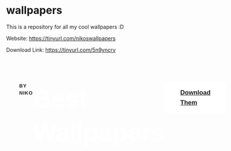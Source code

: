 # wallpapers
This is a repository for all my cool wallpapers :D 

Website: https://tinyurl.com/nikoswallpapers

Download Link: https://tinyurl.com/5n9yncrv



<!DOCTYPE html><html lang="en"><head><meta charset="utf-8"><link rel="icon" href="https://images-platform.99static.com/aXBmGFB05-EjPAj1lMOKACFo0wo=/273x244:1201x1172/500x500/top/smart/99designs-contests-attachments/95/95697/attachment_95697206" sizes="16x16"><title>Wallpapers Home</title><meta name="description" content=""><meta property="og:title" content=""><meta property="og:description" content=""><meta property="og:url" content="https://quince9460265.brizy.site/"><meta content="summary_large_image" name="twitter:card"><!-- ASSETS --><meta name="viewport" content="width=device-width, initial-scale=1"><link class="brz-link brz-link-google-prefetch" rel="dns-prefetch" href="//ajax.googleapis.com"><link class="brz-link brz-link-google-prefetch" rel="dns-prefetch" href="//fonts.googleapis.com"><link class="brz-link brz-link-google-preconnect" rel="preconnect" href="https://fonts.gstatic.com/" crossorigin><link class="brz-link brz-link-cdn-preconnect" rel="preconnect" href="https://brizy.b-cdn.net/" crossorigin><link href="https://fonts.googleapis.com/css?family=Lato:100,100italic,300,300italic,regular,italic,700,700italic,900,900italic|Overpass:100,100italic,200,200italic,300,300italic,regular,italic,600,600italic,700,700italic,800,800italic,900,900italic&subset=arabic,bengali,cyrillic,cyrillic-ext,devanagari,greek,greek-ext,gujarati,hebrew,khmer,korean,latin-ext,tamil,telugu,thai,vietnamese&display=swap" class="brz-link brz-link-google" type="text/css" rel="stylesheet"/><link href="https://b-cloud.b-cdn.net/builds/free/216-cloud/editor/css/preview.css" class="brz-link brz-link-preview" rel="stylesheet"/><style class="brz-style"></style><style class="brz-style">.brz .brz-css-wysjh{z-index: auto;margin:0;}.brz .brz-css-wysjh.brz-section .brz-section__content{min-height: auto;display:flex;}.brz .brz-css-wysjh .brz-container{justify-content:center;}.brz .brz-css-wysjh > .slick-slider > .brz-slick-slider__dots{color: rgba(0, 0, 0, 1);}.brz .brz-css-wysjh > .slick-slider > .brz-slick-slider__arrow{color: rgba(0, 0, 0, 0.7);}@media(min-width:991px){.brz .brz-css-wysjh{display:block;}}@media(min-width:991px){.brz .brz-css-wysjh > .slick-slider > .brz-slick-slider__arrow:hover{color: rgba(0, 0, 0, 1);}}@media(max-width:991px) and (min-width:768px){.brz .brz-css-wysjh{z-index: auto;margin:0;}.brz .brz-css-wysjh.brz-section .brz-section__content{min-height: auto;display:flex;}.brz .brz-css-wysjh .brz-container{justify-content:center;}.brz .brz-css-wysjh > .slick-slider > .brz-slick-slider__dots{color: rgba(0, 0, 0, 1);}.brz .brz-css-wysjh > .slick-slider > .brz-slick-slider__arrow{color: rgba(0, 0, 0, 0.7);}}@media(max-width:991px) and (min-width:768px){.brz .brz-css-wysjh{display:block;}}@media(max-width:767px){.brz .brz-css-wysjh{z-index: auto;margin:0;}.brz .brz-css-wysjh.brz-section .brz-section__content{min-height: auto;display:flex;}.brz .brz-css-wysjh .brz-container{justify-content:center;}.brz .brz-css-wysjh > .slick-slider > .brz-slick-slider__dots{color: rgba(0, 0, 0, 1);}.brz .brz-css-wysjh > .slick-slider > .brz-slick-slider__arrow{color: rgba(0, 0, 0, 0.7);}}@media(max-width:767px){.brz .brz-css-wysjh{display:block;}}
.brz .brz-css-dkctb{padding:75px 0px 75px 0px;}.brz .brz-css-dkctb > .brz-bg{border:0px solid rgba(102, 115, 141, 0);border-radius:0;}.brz .brz-css-dkctb > .brz-bg > .brz-bg-image{background-image:none;display: block;}.brz .brz-css-dkctb > .brz-bg > .brz-bg-image:after{content: "";background-image:none;}.brz .brz-css-dkctb > .brz-bg > .brz-bg-color{background-color:rgba(0, 0, 0, 0);background-image:none;}.brz .brz-css-dkctb > .brz-bg > .brz-bg-map{display: none;}.brz .brz-css-dkctb > .brz-bg > .brz-bg-video{display: none;}.brz .brz-css-dkctb > .brz-bg > .brz-bg-shape__top{background-image: none;background-size: 100% 100px; height: 100px;transform: rotateX(0deg) rotateY(0deg);z-index: auto;}.brz .brz-css-dkctb > .brz-bg > .brz-bg-shape__bottom{background-image: none;background-size: 100% 100px; height: 100px;transform: rotateX(-180deg) rotateY(-180deg);z-index: auto;}@media(min-width:991px){.brz .brz-css-dkctb > .brz-bg > .brz-bg-image{background-attachment:scroll;}}@media(max-width:991px) and (min-width:768px){.brz .brz-css-dkctb{padding:50px 15px 50px 15px;}.brz .brz-css-dkctb > .brz-bg{border:0px solid rgba(102, 115, 141, 0);border-radius:0;}.brz .brz-css-dkctb > .brz-bg > .brz-bg-image{background-image:none;display: block;}.brz .brz-css-dkctb > .brz-bg > .brz-bg-image:after{content: "";background-image:none;}.brz .brz-css-dkctb > .brz-bg > .brz-bg-color{background-color:rgba(0, 0, 0, 0);background-image:none;}.brz .brz-css-dkctb > .brz-bg > .brz-bg-map{display: none;}.brz .brz-css-dkctb > .brz-bg > .brz-bg-video{display: none;}.brz .brz-css-dkctb > .brz-bg > .brz-bg-shape__top{background-image: none;background-size: 100% 100px; height: 100px;transform: rotateX(0deg) rotateY(0deg);z-index: auto;}.brz .brz-css-dkctb > .brz-bg > .brz-bg-shape__bottom{background-image: none;background-size: 100% 100px; height: 100px;transform: rotateX(-180deg) rotateY(-180deg);z-index: auto;}}@media(max-width:767px){.brz .brz-css-dkctb{padding:25px 15px 25px 15px;}.brz .brz-css-dkctb > .brz-bg{border:0px solid rgba(102, 115, 141, 0);border-radius:0;}.brz .brz-css-dkctb > .brz-bg > .brz-bg-image{background-image:none;display: block;}.brz .brz-css-dkctb > .brz-bg > .brz-bg-image:after{content: "";background-image:none;}.brz .brz-css-dkctb > .brz-bg > .brz-bg-color{background-color:rgba(0, 0, 0, 0);background-image:none;}.brz .brz-css-dkctb > .brz-bg > .brz-bg-map{display: none;}.brz .brz-css-dkctb > .brz-bg > .brz-bg-video{display: none;}.brz .brz-css-dkctb > .brz-bg > .brz-bg-shape__top{background-image: none;background-size: 100% 100px; height: 100px;transform: rotateX(0deg) rotateY(0deg);z-index: auto;}.brz .brz-css-dkctb > .brz-bg > .brz-bg-shape__bottom{background-image: none;background-size: 100% 100px; height: 100px;transform: rotateX(-180deg) rotateY(-180deg);z-index: auto;}}
.brz .brz-css-bvooh{border:0px solid transparent;}@media(min-width:991px){.brz .brz-css-bvooh{max-width: calc(1 * var(--brz-section-container-max-width, 1170px));}}@media(max-width:991px) and (min-width:768px){.brz .brz-css-bvooh{border:0px solid transparent;}}@media(max-width:991px) and (min-width:768px){.brz .brz-css-bvooh{max-width: 100%}}@media(max-width:767px){.brz .brz-css-bvooh{border:0px solid transparent;}}@media(max-width:767px){.brz .brz-css-bvooh{max-width: 100%}}
.brz .brz-css-drhby{margin:0;z-index: auto;align-items:flex-start;}.brz .brz-css-drhby > .brz-bg{border:0px solid rgba(102, 115, 141, 0);border-radius:0;max-width:100%;}.brz .brz-css-drhby > .brz-bg > .brz-bg-image{background-image:none;display: block;}.brz .brz-css-drhby > .brz-bg > .brz-bg-image:after{content: "";background-image:none;}.brz .brz-css-drhby > .brz-bg > .brz-bg-color{background-color:rgba(0, 0, 0, 0);background-image:none;}.brz .brz-css-drhby > .brz-bg > .brz-bg-map{display: none;}.brz .brz-css-drhby > .brz-bg > .brz-bg-video{display: none;}.brz .brz-css-drhby > .brz-row{border:0px solid transparent;}@media(min-width:991px){.brz .brz-css-drhby{min-height: auto;display:flex;}.brz .brz-css-drhby > .brz-bg{transition-duration:0.50s;transition-property: filter, box-shadow, background, border-radius, border-color;}.brz .brz-css-drhby > .brz-bg > .brz-bg-image{transition-duration:0.50s;transition-property: filter, box-shadow, background, border-radius, border-color;}.brz .brz-css-drhby > .brz-bg > .brz-bg-color{transition-duration:0.50s;transition-property: filter, box-shadow, background, border-radius, border-color;}.brz .brz-css-drhby > .brz-bg > .brz-bg-video{transition-duration:0.50s;transition-property: filter, box-shadow, background, border-radius, border-color;}.brz .brz-css-drhby > .brz-row{transition-duration:0.50s;transition-property: filter, box-shadow, background, border-radius, border-color;}}@media(max-width:991px) and (min-width:768px){.brz .brz-css-drhby{margin:0;z-index: auto;align-items:flex-start;}.brz .brz-css-drhby > .brz-bg{border:0px solid rgba(102, 115, 141, 0);border-radius:0;max-width:100%;}.brz .brz-css-drhby > .brz-bg > .brz-bg-image{background-image:none;display: block;}.brz .brz-css-drhby > .brz-bg > .brz-bg-image:after{content: "";background-image:none;}.brz .brz-css-drhby > .brz-bg > .brz-bg-color{background-color:rgba(0, 0, 0, 0);background-image:none;}.brz .brz-css-drhby > .brz-bg > .brz-bg-map{display: none;}.brz .brz-css-drhby > .brz-bg > .brz-bg-video{display: none;}.brz .brz-css-drhby > .brz-row{border:0px solid transparent;}}@media(max-width:991px) and (min-width:768px){.brz .brz-css-drhby{min-height: auto;display:flex;}.brz .brz-css-drhby > .brz-bg{transition-duration:0.50s;transition-property: filter, box-shadow, background, border-radius, border-color;}.brz .brz-css-drhby > .brz-bg > .brz-bg-image{transition-duration:0.50s;transition-property: filter, box-shadow, background, border-radius, border-color;}.brz .brz-css-drhby > .brz-bg > .brz-bg-color{transition-duration:0.50s;transition-property: filter, box-shadow, background, border-radius, border-color;}.brz .brz-css-drhby > .brz-bg > .brz-bg-video{transition-duration:0.50s;transition-property: filter, box-shadow, background, border-radius, border-color;}.brz .brz-css-drhby > .brz-row{flex-direction:row;flex-wrap:wrap;justify-content:flex-start;transition-duration:0.50s;transition-property: filter, box-shadow, background, border-radius, border-color;}}@media(max-width:767px){.brz .brz-css-drhby{margin:0;z-index: auto;align-items:flex-start;}.brz .brz-css-drhby > .brz-bg{border:0px solid rgba(102, 115, 141, 0);border-radius:0;max-width:100%;}.brz .brz-css-drhby > .brz-bg > .brz-bg-image{background-image:none;display: block;}.brz .brz-css-drhby > .brz-bg > .brz-bg-image:after{content: "";background-image:none;}.brz .brz-css-drhby > .brz-bg > .brz-bg-color{background-color:rgba(0, 0, 0, 0);background-image:none;}.brz .brz-css-drhby > .brz-bg > .brz-bg-map{display: none;}.brz .brz-css-drhby > .brz-bg > .brz-bg-video{display: none;}.brz .brz-css-drhby > .brz-row{border:0px solid transparent;}}@media(max-width:767px){.brz .brz-css-drhby{min-height: auto;display:flex;}.brz .brz-css-drhby > .brz-bg{transition-duration:0.50s;transition-property: filter, box-shadow, background, border-radius, border-color;}.brz .brz-css-drhby > .brz-bg > .brz-bg-image{transition-duration:0.50s;transition-property: filter, box-shadow, background, border-radius, border-color;}.brz .brz-css-drhby > .brz-bg > .brz-bg-color{transition-duration:0.50s;transition-property: filter, box-shadow, background, border-radius, border-color;}.brz .brz-css-drhby > .brz-bg > .brz-bg-video{transition-duration:0.50s;transition-property: filter, box-shadow, background, border-radius, border-color;}.brz .brz-css-drhby > .brz-row{flex-direction:row;flex-wrap:wrap;justify-content:flex-start;transition-duration:0.50s;transition-property: filter, box-shadow, background, border-radius, border-color;}}
.brz .brz-css-dkjtv{padding:10px;max-width:100%;}@media(max-width:991px) and (min-width:768px){.brz .brz-css-dkjtv{padding:0;max-width:100%;}}@media(max-width:767px){.brz .brz-css-dkjtv{padding:0;max-width:100%;}}
.brz .brz-css-mnefl{z-index: auto;flex:1 1 50%;max-width:50%;justify-content:flex-start;}.brz .brz-css-mnefl > .brz-bg{border:0px solid rgba(102, 115, 141, 0);border-radius:0;margin:0;}.brz .brz-css-mnefl > .brz-bg > .brz-bg-image{background-image:none;}.brz .brz-css-mnefl > .brz-bg > .brz-bg-image:after{content: "";background-image:none;}.brz .brz-css-mnefl > .brz-bg > .brz-bg-color{background-color:rgba(0, 0, 0, 0);background-image:none;}@media(min-width:991px){.brz .brz-css-mnefl > .brz-bg{transition-duration:0.50s;transition-property: filter, box-shadow, background, border-radius, border-color;}.brz .brz-css-mnefl > .brz-bg > .brz-bg-image{transition-duration:0.50s;transition-property: filter, box-shadow, background, border-radius, border-color;}.brz .brz-css-mnefl > .brz-bg > .brz-bg-color{transition-duration:0.50s;transition-property: filter, box-shadow, background, border-radius, border-color;}}@media(max-width:991px) and (min-width:768px){.brz .brz-css-mnefl{z-index: auto;flex:1 1 50%;max-width:50%;justify-content:flex-start;}.brz .brz-css-mnefl > .brz-bg{border:0px solid rgba(102, 115, 141, 0);border-radius:0;margin:0;}.brz .brz-css-mnefl > .brz-bg > .brz-bg-image{background-image:none;}.brz .brz-css-mnefl > .brz-bg > .brz-bg-image:after{content: "";background-image:none;}.brz .brz-css-mnefl > .brz-bg > .brz-bg-color{background-color:rgba(0, 0, 0, 0);background-image:none;}}@media(max-width:991px) and (min-width:768px){.brz .brz-css-mnefl > .brz-bg{transition-duration:0.50s;transition-property: filter, box-shadow, background, border-radius, border-color;}.brz .brz-css-mnefl > .brz-bg > .brz-bg-image{transition-duration:0.50s;transition-property: filter, box-shadow, background, border-radius, border-color;}.brz .brz-css-mnefl > .brz-bg > .brz-bg-color{transition-duration:0.50s;transition-property: filter, box-shadow, background, border-radius, border-color;}}@media(max-width:767px){.brz .brz-css-mnefl{z-index: auto;flex:1 1 100%;max-width:100%;justify-content:flex-start;}.brz .brz-css-mnefl > .brz-bg{border:0px solid rgba(102, 115, 141, 0);border-radius:0;margin:10px 0px 10px 0px;}.brz .brz-css-mnefl > .brz-bg > .brz-bg-image{background-image:none;}.brz .brz-css-mnefl > .brz-bg > .brz-bg-image:after{content: "";background-image:none;}.brz .brz-css-mnefl > .brz-bg > .brz-bg-color{background-color:rgba(0, 0, 0, 0);background-image:none;}}@media(max-width:767px){.brz .brz-css-mnefl > .brz-bg{transition-duration:0.50s;transition-property: filter, box-shadow, background, border-radius, border-color;}.brz .brz-css-mnefl > .brz-bg > .brz-bg-image{transition-duration:0.50s;transition-property: filter, box-shadow, background, border-radius, border-color;}.brz .brz-css-mnefl > .brz-bg > .brz-bg-color{transition-duration:0.50s;transition-property: filter, box-shadow, background, border-radius, border-color;}}
.brz .brz-css-djstp{z-index: auto;margin:0;border:0px solid transparent;padding:5px 15px 5px 15px;}@media(min-width:991px){.brz .brz-css-djstp{display:flex;transition-duration:0.50s;transition-property: filter, box-shadow, background, border-radius, border-color;}}@media(max-width:991px) and (min-width:768px){.brz .brz-css-djstp{z-index: auto;margin:0;border:0px solid transparent;padding:5px 15px 5px 15px;}}@media(max-width:991px) and (min-width:768px){.brz .brz-css-djstp{display:flex;transition-duration:0.50s;transition-property: filter, box-shadow, background, border-radius, border-color;}}@media(max-width:767px){.brz .brz-css-djstp{z-index: auto;margin:10px 0px 10px 0px;border:0px solid transparent;padding:0;}}@media(max-width:767px){.brz .brz-css-djstp{display:flex;transition-duration:0.50s;transition-property: filter, box-shadow, background, border-radius, border-color;}}
.brz .brz-css-axvbs{padding:0;margin:10px 0px 10px 0px;justify-content:center;position:relative;}@media(min-width:991px){.brz .brz-css-axvbs{display:flex;z-index: auto;position:relative;}}@media(max-width:991px) and (min-width:768px){.brz .brz-css-axvbs{padding:0;margin:10px 0px 10px 0px;justify-content:center;position:relative;}}@media(max-width:991px) and (min-width:768px){.brz .brz-css-axvbs{display:flex;z-index: auto;position:relative;}}@media(max-width:767px){.brz .brz-css-axvbs{padding:0;margin:10px 0px 10px 0px;justify-content:center;position:relative;}}@media(max-width:767px){.brz .brz-css-axvbs{display:flex;z-index: auto;position:relative;}}
.brz .brz-css-iaqiz{width:100%;}@media(max-width:991px) and (min-width:768px){.brz .brz-css-iaqiz{width:100%;}}@media(max-width:767px){.brz .brz-css-iaqiz{width:100%;}}
.brz .brz-css-sdjfw{z-index: auto;position:relative;margin:10px 0px 10px 0px;}@media(min-width:991px){.brz .brz-css-sdjfw{display:flex;position:relative;}}@media(max-width:991px) and (min-width:768px){.brz .brz-css-sdjfw{z-index: auto;position:relative;margin:10px 0px 10px 0px;}}@media(max-width:991px) and (min-width:768px){.brz .brz-css-sdjfw{display:flex;position:relative;}}@media(max-width:767px){.brz .brz-css-sdjfw{z-index: auto;position:relative;margin:10px 0px 10px 0px;}}@media(max-width:767px){.brz .brz-css-sdjfw{display:flex;position:relative;}}
.brz .brz-css-zzdra{justify-content:center;padding:0;margin:0px -5px -20px -5px;}@media(max-width:991px) and (min-width:768px){.brz .brz-css-zzdra{justify-content:center;padding:0;margin:0px -5px -20px -5px;}}@media(max-width:767px){.brz .brz-css-zzdra{justify-content:center;padding:0;margin:0px -5px -20px -5px;}}
.brz .brz-css-kbbwm{padding:0px 5px 20px 5px;}@media(max-width:991px) and (min-width:768px){.brz .brz-css-kbbwm{padding:0px 5px 20px 5px;}}@media(max-width:767px){.brz .brz-css-kbbwm{padding:0px 5px 20px 5px;}}
.brz .brz-css-comfz.brz-btn{display:flex;align-items: center; justify-content: center;font-family:Overpass, sans-serif;font-weight:700;font-size:15px;line-height:1.6;letter-spacing:0px;color:rgba(255, 255, 255, 1);border:2px solid rgba(5, 202, 182, 0);border-radius:2px;background-color:rgba(5, 202, 182, 1);background-image:none;padding:14px 42px 14px 42px;flex-flow:row-reverse nowrap;}.brz .brz-css-comfz.brz-btn.brz-btn-submit{color:rgba(255, 255, 255, 1);background-color:rgba(5, 202, 182, 1);}.brz .brz-css-comfz .brz-btn--story-container{border:2px solid rgba(5, 202, 182, 0);flex-flow:row-reverse nowrap;border-radius:2px;}@media(min-width:991px){.brz .brz-css-comfz.brz-btn{transition-duration:0.50s;transition-property: color, box-shadow, background, border-color;}}@media(min-width:991px){.brz .brz-css-comfz.brz-btn:hover{background-color:rgba(5, 202, 182, 0.8);}.brz .brz-css-comfz.brz-btn.brz-btn-submit:hover{background-color:rgba(5, 202, 182, 0.8);}}@media(max-width:991px) and (min-width:768px){.brz .brz-css-comfz.brz-btn{display:flex;align-items: center; justify-content: center;font-family:Overpass, sans-serif;font-weight:700;font-size:17px;line-height:1.6;letter-spacing:0px;color:rgba(255, 255, 255, 1);border:2px solid rgba(5, 202, 182, 0);border-radius:2px;background-color:rgba(5, 202, 182, 1);background-image:none;padding:11px 26px 11px 26px;flex-flow:row-reverse nowrap;}.brz .brz-css-comfz.brz-btn.brz-btn-submit{color:rgba(255, 255, 255, 1);background-color:rgba(5, 202, 182, 1);}.brz .brz-css-comfz .brz-btn--story-container{border:2px solid rgba(5, 202, 182, 0);flex-flow:row-reverse nowrap;border-radius:2px;}}@media(max-width:991px) and (min-width:768px){.brz .brz-css-comfz.brz-btn{transition-duration:0.50s;transition-property: color, box-shadow, background, border-color;}}@media(max-width:767px){.brz .brz-css-comfz.brz-btn{display:flex;align-items: center; justify-content: center;font-family:Overpass, sans-serif;font-weight:700;font-size:15px;line-height:1.6;letter-spacing:0px;color:rgba(255, 255, 255, 1);border:2px solid rgba(5, 202, 182, 0);border-radius:2px;background-color:rgba(5, 202, 182, 1);background-image:none;padding:11px 26px 11px 26px;flex-flow:row-reverse nowrap;}.brz .brz-css-comfz.brz-btn.brz-btn-submit{color:rgba(255, 255, 255, 1);background-color:rgba(5, 202, 182, 1);}.brz .brz-css-comfz .brz-btn--story-container{border:2px solid rgba(5, 202, 182, 0);flex-flow:row-reverse nowrap;border-radius:2px;}}@media(max-width:767px){.brz .brz-css-comfz.brz-btn{transition-duration:0.50s;transition-property: color, box-shadow, background, border-color;}}
.brz .brz-css-tdbxy{padding:0;}@media(max-width:991px) and (min-width:768px){.brz .brz-css-tdbxy{padding:0;}}@media(max-width:767px){.brz .brz-css-tdbxy{padding:0;}}
.brz .brz-css-gisuq{padding:130px 0px 59px 0px;}.brz .brz-css-gisuq > .brz-bg > .brz-bg-image{background-image:url(https://a-cloud.b-cdn.net/media/iW=5000&iH=any/4c5aa11ff2a36b840684d11afefa01bb.jpg);background-position:0% 0%;}.brz .brz-css-gisuq > .brz-bg > .brz-bg-image:after{content: "";background-image:url(https://a-cloud.b-cdn.net/media/iW=5000&iH=any/4c5aa11ff2a36b840684d11afefa01bb.jpg);}.brz .brz-css-gisuq > .brz-bg > .brz-bg-color{background-color:rgba(28, 28, 28, 0.14);}@media(max-width:991px) and (min-width:768px){.brz .brz-css-gisuq{padding:50px 15px 50px 15px;}.brz .brz-css-gisuq > .brz-bg > .brz-bg-image{background-image:url(https://a-cloud.b-cdn.net/media/iW=5000&iH=any/4c5aa11ff2a36b840684d11afefa01bb.jpg);background-position:0% 0%;}.brz .brz-css-gisuq > .brz-bg > .brz-bg-image:after{content: "";background-image:url(https://a-cloud.b-cdn.net/media/iW=5000&iH=any/4c5aa11ff2a36b840684d11afefa01bb.jpg);}.brz .brz-css-gisuq > .brz-bg > .brz-bg-color{background-color:rgba(28, 28, 28, 0.14);}}@media(max-width:767px){.brz .brz-css-gisuq{padding:25px 15px 25px 15px;}.brz .brz-css-gisuq > .brz-bg > .brz-bg-image{background-image:url(https://a-cloud.b-cdn.net/media/iW=5000&iH=any/4c5aa11ff2a36b840684d11afefa01bb.jpg);background-position:41% 69%;}.brz .brz-css-gisuq > .brz-bg > .brz-bg-image:after{content: "";background-image:url(https://a-cloud.b-cdn.net/media/iW=5000&iH=any/4c5aa11ff2a36b840684d11afefa01bb.jpg);}.brz .brz-css-gisuq > .brz-bg > .brz-bg-color{background-color:rgba(28, 28, 28, 0.27);}}
.brz .brz-css-cmoeg{flex:1 1 100%;max-width:100%;}@media(max-width:991px) and (min-width:768px){.brz .brz-css-cmoeg{flex:1 1 100%;max-width:100%;}}@media(max-width:767px){.brz .brz-css-cmoeg{flex:1 1 100%;max-width:100%;}}
.brz .brz-css-pkvbh{padding:5px 15px 5px 15px;}@media(max-width:991px) and (min-width:768px){.brz .brz-css-pkvbh{padding:5px 20px 5px 20px;}}@media(max-width:767px){.brz .brz-css-pkvbh{padding:0px 20px 0px 20px;}}
.brz .brz-css-fjjwb{margin-top:0px !important;margin-bottom:0px !important;text-align:left;font-family:Overpass, sans-serif !important;font-size:13px;line-height:1.5;font-weight:700;letter-spacing:1.1px;}@media(max-width:991px) and (min-width:768px){.brz .brz-css-fjjwb{margin-top:0px !important;margin-bottom:0px !important;text-align:left;font-family:Overpass, sans-serif !important;font-size:13px;line-height:1.5;font-weight:700;letter-spacing:1px;}}@media(max-width:767px){.brz .brz-css-fjjwb{margin-top:0px !important;margin-bottom:0px !important;text-align:left;font-family:Overpass, sans-serif !important;font-size:13px;line-height:1.5;font-weight:700;letter-spacing:1px;}}
.brz .brz-css-ftvxe{padding:0px 50% 0px 0px;}@media(max-width:991px) and (min-width:768px){.brz .brz-css-ftvxe{padding:0;}}@media(max-width:767px){.brz .brz-css-ftvxe{padding:0;}}
.brz .brz-css-kksmp{margin-top:0px !important;margin-bottom:0px !important;text-align:left;font-family:Overpass, sans-serif !important;font-size:75px;line-height:1.3;font-weight:700;letter-spacing:-1.5px;}@media(max-width:991px) and (min-width:768px){.brz .brz-css-kksmp{margin-top:0px !important;margin-bottom:0px !important;text-align:left;font-family:Overpass, sans-serif !important;font-size:69px;line-height:1.3;font-weight:700;letter-spacing:-1px;}}@media(max-width:767px){.brz .brz-css-kksmp{margin-top:0px !important;margin-bottom:0px !important;text-align:left;font-family:Overpass, sans-serif !important;font-size:63px;line-height:1.3;font-weight:700;letter-spacing:-1px;}}
.brz .brz-css-tulsp{justify-content:flex-start;}@media(max-width:991px) and (min-width:768px){.brz .brz-css-tulsp{justify-content:flex-start;}}@media(max-width:767px){.brz .brz-css-tulsp{justify-content:flex-start;}}
.brz .brz-css-obryx.brz-btn{color:rgba(28, 28, 28, 1);border:0px solid rgba(35, 157, 219, 0);border-radius:6px;background-color:rgba(255, 255, 255, 1);padding:14px 42px 14px 42px;}.brz .brz-css-obryx.brz-btn.brz-btn-submit{color:rgba(28, 28, 28, 1);background-color:rgba(255, 255, 255, 1);}.brz .brz-css-obryx .brz-btn--story-container{border:0px solid rgba(35, 157, 219, 0);border-radius:6px;}@media(min-width:991px){.brz .brz-css-obryx.brz-btn:hover{color:rgba(255, 255, 255, 1);border:0px solid rgba(28, 28, 28, 0.8);background-color:rgba(28, 28, 28, 1);}.brz .brz-css-obryx.brz-btn.brz-btn-submit:hover{color:rgba(255, 255, 255, 1);background-color:rgba(28, 28, 28, 1);}.brz .brz-css-obryx:hover .brz-btn--story-container{border:0px solid rgba(28, 28, 28, 0.8);}}@media(max-width:991px) and (min-width:768px){.brz .brz-css-obryx.brz-btn{color:rgba(28, 28, 28, 1);border:0px solid rgba(35, 157, 219, 0);border-radius:6px;background-color:rgba(255, 255, 255, 1);padding:14px 42px 14px 42px;}.brz .brz-css-obryx.brz-btn.brz-btn-submit{color:rgba(28, 28, 28, 1);background-color:rgba(255, 255, 255, 1);}.brz .brz-css-obryx .brz-btn--story-container{border:0px solid rgba(35, 157, 219, 0);border-radius:6px;}}@media(max-width:767px){.brz .brz-css-obryx.brz-btn{color:rgba(28, 28, 28, 1);border:0px solid rgba(35, 157, 219, 0);border-radius:6px;background-color:rgba(255, 255, 255, 1);padding:14px 42px 14px 42px;}.brz .brz-css-obryx.brz-btn.brz-btn-submit{color:rgba(28, 28, 28, 1);background-color:rgba(255, 255, 255, 1);}.brz .brz-css-obryx .brz-btn--story-container{border:0px solid rgba(35, 157, 219, 0);border-radius:6px;}}
.brz .brz-css-shmgv{margin-top:0px !important;margin-bottom:0px !important;text-align:left;font-family:Overpass, sans-serif !important;font-size:16px;line-height:1.9;font-weight:400;letter-spacing:0px;}@media(max-width:991px) and (min-width:768px){.brz .brz-css-shmgv{margin-top:0px !important;margin-bottom:0px !important;text-align:left;font-family:Overpass, sans-serif !important;font-size:15px;line-height:1.6;font-weight:400;letter-spacing:0px;}}@media(max-width:767px){.brz .brz-css-shmgv{margin-top:0px !important;margin-bottom:0px !important;text-align:left;font-family:Overpass, sans-serif !important;font-size:15px;line-height:1.6;font-weight:400;letter-spacing:0px;}}
.brz .brz-css-ftazn{margin-top:0px !important;margin-bottom:0px !important;text-align:left;font-family:Overpass, sans-serif !important;font-size:16px;line-height:1.9;font-weight:400;letter-spacing:0px;}@media(max-width:991px) and (min-width:768px){.brz .brz-css-ftazn{margin-top:0px !important;margin-bottom:0px !important;text-align:left;font-family:Overpass, sans-serif !important;font-size:15px;line-height:1.6;font-weight:400;letter-spacing:0px;}}@media(max-width:767px){.brz .brz-css-ftazn{margin-top:0px !important;margin-bottom:0px !important;text-align:left;font-family:Overpass, sans-serif !important;font-size:15px;line-height:1.6;font-weight:400;letter-spacing:0px;}}
.brz .brz-css-fkfqs{margin-top:0px !important;margin-bottom:0px !important;text-align:left;font-family:Overpass, sans-serif !important;font-size:16px;line-height:1.9;font-weight:400;letter-spacing:0px;}@media(max-width:991px) and (min-width:768px){.brz .brz-css-fkfqs{margin-top:0px !important;margin-bottom:0px !important;text-align:left;font-family:Overpass, sans-serif !important;font-size:15px;line-height:1.6;font-weight:400;letter-spacing:0px;}}@media(max-width:767px){.brz .brz-css-fkfqs{margin-top:0px !important;margin-bottom:0px !important;text-align:left;font-family:Overpass, sans-serif !important;font-size:15px;line-height:1.6;font-weight:400;letter-spacing:0px;}}
.brz .brz-css-mnkmk{margin-top:0px !important;margin-bottom:0px !important;text-align:left;font-family:Overpass, sans-serif !important;font-size:16px;line-height:1.9;font-weight:400;letter-spacing:0px;}@media(max-width:991px) and (min-width:768px){.brz .brz-css-mnkmk{margin-top:0px !important;margin-bottom:0px !important;text-align:left;font-family:Overpass, sans-serif !important;font-size:15px;line-height:1.6;font-weight:400;letter-spacing:0px;}}@media(max-width:767px){.brz .brz-css-mnkmk{margin-top:0px !important;margin-bottom:0px !important;text-align:left;font-family:Overpass, sans-serif !important;font-size:15px;line-height:1.6;font-weight:400;letter-spacing:0px;}}
.brz .brz-css-xiifk{margin-top:0px !important;margin-bottom:0px !important;text-align:left;font-family:Overpass, sans-serif !important;font-size:16px;line-height:1.9;font-weight:400;letter-spacing:0px;}@media(max-width:991px) and (min-width:768px){.brz .brz-css-xiifk{margin-top:0px !important;margin-bottom:0px !important;text-align:left;font-family:Overpass, sans-serif !important;font-size:15px;line-height:1.6;font-weight:400;letter-spacing:0px;}}@media(max-width:767px){.brz .brz-css-xiifk{margin-top:0px !important;margin-bottom:0px !important;text-align:left;font-family:Overpass, sans-serif !important;font-size:15px;line-height:1.6;font-weight:400;letter-spacing:0px;}}
.brz .brz-css-dwmnp{margin-top:0px !important;margin-bottom:0px !important;text-align:left;font-family:Overpass, sans-serif !important;font-size:16px;line-height:1.9;font-weight:400;letter-spacing:0px;}@media(max-width:991px) and (min-width:768px){.brz .brz-css-dwmnp{margin-top:0px !important;margin-bottom:0px !important;text-align:left;font-family:Overpass, sans-serif !important;font-size:15px;line-height:1.6;font-weight:400;letter-spacing:0px;}}@media(max-width:767px){.brz .brz-css-dwmnp{margin-top:0px !important;margin-bottom:0px !important;text-align:left;font-family:Overpass, sans-serif !important;font-size:15px;line-height:1.6;font-weight:400;letter-spacing:0px;}}
.brz .brz-css-glpdx{margin-top:0px !important;margin-bottom:0px !important;text-align:left;font-family:Overpass, sans-serif !important;font-size:16px;line-height:1.9;font-weight:400;letter-spacing:0px;}@media(max-width:991px) and (min-width:768px){.brz .brz-css-glpdx{margin-top:0px !important;margin-bottom:0px !important;text-align:left;font-family:Overpass, sans-serif !important;font-size:15px;line-height:1.6;font-weight:400;letter-spacing:0px;}}@media(max-width:767px){.brz .brz-css-glpdx{margin-top:0px !important;margin-bottom:0px !important;text-align:left;font-family:Overpass, sans-serif !important;font-size:15px;line-height:1.6;font-weight:400;letter-spacing:0px;}}
.brz .brz-css-cndek{margin-top:0px !important;margin-bottom:0px !important;text-align:left;font-family:Overpass, sans-serif !important;font-size:16px;line-height:1.9;font-weight:400;letter-spacing:0px;}@media(max-width:991px) and (min-width:768px){.brz .brz-css-cndek{margin-top:0px !important;margin-bottom:0px !important;text-align:left;font-family:Overpass, sans-serif !important;font-size:15px;line-height:1.6;font-weight:400;letter-spacing:0px;}}@media(max-width:767px){.brz .brz-css-cndek{margin-top:0px !important;margin-bottom:0px !important;text-align:left;font-family:Overpass, sans-serif !important;font-size:15px;line-height:1.6;font-weight:400;letter-spacing:0px;}}
.brz .brz-css-uzubm{margin-top:0px !important;margin-bottom:0px !important;text-align:left;font-family:Overpass, sans-serif !important;font-size:16px;line-height:1.9;font-weight:400;letter-spacing:0px;}@media(max-width:991px) and (min-width:768px){.brz .brz-css-uzubm{margin-top:0px !important;margin-bottom:0px !important;text-align:left;font-family:Overpass, sans-serif !important;font-size:15px;line-height:1.6;font-weight:400;letter-spacing:0px;}}@media(max-width:767px){.brz .brz-css-uzubm{margin-top:0px !important;margin-bottom:0px !important;text-align:left;font-family:Overpass, sans-serif !important;font-size:15px;line-height:1.6;font-weight:400;letter-spacing:0px;}}
.brz .brz-css-sooiw{margin-top:0px !important;margin-bottom:0px !important;text-align:left;font-family:Overpass, sans-serif !important;font-size:16px;line-height:1.9;font-weight:400;letter-spacing:0px;}@media(max-width:991px) and (min-width:768px){.brz .brz-css-sooiw{margin-top:0px !important;margin-bottom:0px !important;text-align:left;font-family:Overpass, sans-serif !important;font-size:15px;line-height:1.6;font-weight:400;letter-spacing:0px;}}@media(max-width:767px){.brz .brz-css-sooiw{margin-top:0px !important;margin-bottom:0px !important;text-align:left;font-family:Overpass, sans-serif !important;font-size:15px;line-height:1.6;font-weight:400;letter-spacing:0px;}}
.brz .brz-css-lragg{margin-top:0px !important;margin-bottom:0px !important;text-align:left;font-family:Overpass, sans-serif !important;font-size:16px;line-height:1.9;font-weight:400;letter-spacing:0px;}@media(max-width:991px) and (min-width:768px){.brz .brz-css-lragg{margin-top:0px !important;margin-bottom:0px !important;text-align:left;font-family:Overpass, sans-serif !important;font-size:15px;line-height:1.6;font-weight:400;letter-spacing:0px;}}@media(max-width:767px){.brz .brz-css-lragg{margin-top:0px !important;margin-bottom:0px !important;text-align:left;font-family:Overpass, sans-serif !important;font-size:15px;line-height:1.6;font-weight:400;letter-spacing:0px;}}
.brz .brz-css-rmhsj{flex:1 1 100%;max-width:100%;}@media(max-width:991px) and (min-width:768px){.brz .brz-css-rmhsj{flex:1 1 100%;max-width:100%;}}@media(max-width:991px) and (min-width:768px){.brz .brz-css-rmhsj > *{display:none;}}@media(max-width:767px){.brz .brz-css-rmhsj{flex:1 1 100%;max-width:100%;}}@media(max-width:767px){.brz .brz-css-rmhsj > *{display:none;}}
</style><style class="brz-style brz-project__style-palette">.brz .brz-cp-color1, .brz .brz-bcp-color1{color: #A170D9;}.brz .brz-cp-color2, .brz .brz-bcp-color2{color: #1C1C1C;}.brz .brz-cp-color3, .brz .brz-bcp-color3{color: #05CAB6;}.brz .brz-cp-color4, .brz .brz-bcp-color4{color: #B8E6E1;}.brz .brz-cp-color5, .brz .brz-bcp-color5{color: #F5D4D1;}.brz .brz-cp-color6, .brz .brz-bcp-color6{color: #EBEBEB;}.brz .brz-cp-color7, .brz .brz-bcp-color7{color: #666666;}.brz .brz-cp-color8, .brz .brz-bcp-color8{color: #FFFFFF;}</style><style class="brz-style brz-project__style-fonts"></style><!-- END ASSETS --></head><body class="brz"><div class="brz-root__container brz-reset-all"><section data-uid="qvrygnjlecbnzmcnytpqkxvckdjhjgmdnynt" id="qvrygnjlecbnzmcnytpqkxvckdjhjgmdnynt" class="brz-section brz-css-wysjh"><div class="brz-section__content brz-section--boxed brz-css-dkctb brz-css-gisuq" data-custom-id="hcahefbzrltoopfudisinotwzbkqymljhvrx"><div class="brz-bg"><div class="brz-bg-image"></div><div class="brz-bg-color"></div></div><div class="brz-container brz-css-bvooh"><div class="brz-row__container brz-css-drhby" data-custom-id="grjqedzyjaovcnkbyvdemydsjbdoakchykvd"><div class="brz-row brz-css-dkjtv brz-css-tdbxy"><div class="brz-columns brz-css-mnefl brz-css-cmoeg" data-custom-id="qqrjdlcolkjwrezjvcrgwikefatyxqvzeefv"><div class="brz-column__items brz-css-djstp brz-css-pkvbh"><div class="brz-css-axvbs brz-wrapper"><div class="brz-rich-text brz-css-iaqiz" data-custom-id="ptxjxrhpsbhvytvegpxbqtffdxntucpmmqlz"><div><p class="brz-css-fjjwb"><span class="brz-cp-color2">   BY NIKO</span></p></div></div></div><div class="brz-css-axvbs brz-css-ftvxe brz-wrapper"><div class="brz-rich-text brz-css-iaqiz" data-custom-id="dtefkceeczdlbdajpqvwinbrvkmnmcziviqu"><div><h1 class="brz-css-kksmp"><span style="color:rgb(255, 255, 255)">Best Wallpapers</span></h1></div></div></div><div class="brz-wrapper-clone brz-css-sdjfw"><div class="brz-d-xs-flex brz-flex-xs-wrap brz-css-zzdra brz-css-tulsp"><div class="brz-wrapper-clone__item brz-css-kbbwm" id="wgmcennlxfpjypijqieardwdvgmwrhqsqqyl"><a class="brz-a brz-btn brz-css-comfz brz-css-obryx" href="https://drive.google.com/uc?export=download&amp;id=16NdHQbIjwLH4HVokmmxDtcIOm6mgU9nK" data-brz-link-type="external" id data-custom-id="wgmcennlxfpjypijqieardwdvgmwrhqsqqyl"><span class="brz-span brz-text__editor">Download Them</span></a></div></div></div></div></div></div></div><div class="brz-css-axvbs brz-wrapper"><div class="brz-rich-text brz-css-iaqiz" data-custom-id="hszvthqwywobeqpljwhbbxzwaovnvupafnso"><div><p class="brz-css-shmgv"><br></p><p class="brz-css-ftazn"> </p><p class="brz-css-fkfqs"> </p><p class="brz-css-mnkmk"> </p><p class="brz-css-xiifk"> </p><p class="brz-css-dwmnp"> </p><p class="brz-css-glpdx"> </p><p class="brz-css-cndek"> </p><p class="brz-css-uzubm"> </p><p class="brz-css-sooiw"> </p><p class="brz-css-lragg">  </p></div></div></div><div class="brz-row__container brz-css-drhby" data-custom-id="btkhtkpqgfsuotworvhvactqeiresbtmxprx"><div class="brz-row brz-css-dkjtv brz-css-tdbxy"><div class="brz-columns brz-css-mnefl brz-css-rmhsj" data-custom-id="vzluihwrdveotxvwnlstotfqsxzbcowutzqi"><div class="brz-column__items brz-css-djstp"></div></div></div></div></div></div></section></div>
<!-- ASSETS --><script src="https://b-cloud.b-cdn.net/builds/free/216-cloud/editor/js/group-jq.js" class="brz-script brz-script-preview-lib" data-group="group-jq"></script><script src="https://b-cloud.b-cdn.net/builds/free/216-cloud/editor/js/preview.js" class="brz-script brz-script-preview"></script><script class="brz-script brz-script-emit">document.addEventListener('DOMContentLoaded', () => window.Brz.emit("init.dom", jQuery(document.body)));</script><!-- END ASSETS --></body></html>
